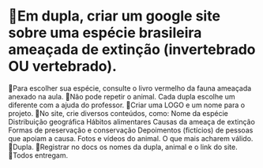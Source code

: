 # 🌱Em dupla, criar um google site sobre uma espécie brasileira ameaçada de extinção (invertebrado OU vertebrado). 
🌱Para escolher sua espécie, consulte o livro vermelho da fauna ameaçada anexado na aula.
🌱Não pode repetir o animal. Cada dupla escolhe um diferente com a ajuda do professor.
🌱Criar uma LOGO e um nome para o projeto.
🌱No site, crie diversos conteúdos, como:
Nome da espécie
Distribuição geográfica
Hábitos alimentares
Causas da ameaça de extinção
Formas de preservação e conservação
Depoimentos (fictícios) de pessoas que apoiam a causa.
Fotos e vídeos do animal.
O que mais acharem válido.
🔸Dupla.
🔸Registrar no docs os nomes da dupla, animal e o link do site.
🔸Todos entregam.